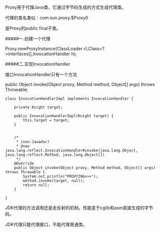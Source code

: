 Proxy用于代理Java类，它通过字节码生成的方式生成代理类。

代理的类名类似：com.sun.proxy.$Proxy0

是Proxy的public final子类。

#####一.创建一个代理

Proxy.newProxyInstance(ClassLoader cl,Class<?>interfaces[],InvocationHandler h);

#####二.实现InvocationHandler

接口InvocationHandler只有一个方法

public Object invoke(Object proxy, Method method, Object[] args)  throws Throwable;
        

	class InvocationHandlerImpl implements InvocationHandler {
	
	    private Knight target;
	
	    public InvocationHandlerImpl(Knight target) {
	        this.target = target;
	    }
	
	
	    /*
	     * (non-Javadoc)
	     * @see java.lang.reflect.InvocationHandler#invoke(java.lang.Object, java.lang.reflect.Method, java.lang.Object[])
	     */
	    @Override
	    public Object invoke(Object proxy, Method method, Object[] args) throws Throwable {
	        System.out.println("PROXYING>>>");
	        method.invoke(target, null);
	        return null;
	    }
	
	}
	

JDK代理的方法调用还是走反射的机制。性能差于cglib和asm直接生成的字节码。

JDK代理只能代理接口，不能代理普通类。